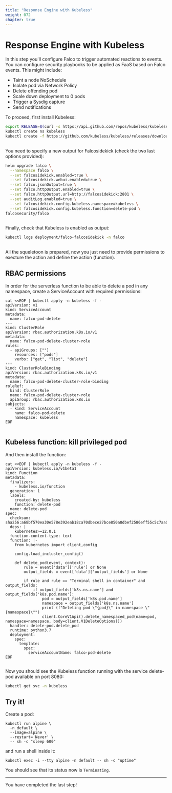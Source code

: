 ```yaml
---
title: "Response Engine with Kubeless"
weight: 072
chapter: true
---
```


# Response Engine with Kubeless

In this step you'll configure Falco to trigger automated reactions to events. You can configure security playbooks to be applied as FaaS based on Falco events. This might include:

- Taint a node NoSchedule
- Isolate pod via Network Policy
- Delete offending pod
- Scale down deployment to 0 pods
- Trigger a Sysdig capture
- Send notifications


To proceed, first install Kubeless:

```bash
export RELEASE=$(curl -s https://api.github.com/repos/kubeless/kubeless/releases/latest | grep tag_name | cut -d '"' -f 4)
kubectl create ns kubeless
kubectl create -f https://github.com/kubeless/kubeless/releases/download/$RELEASE/kubeless-$RELEASE.yaml
 
```

You need to specify a new output for Falcosidekick (check the two last options provided):

```bash
helm upgrade falco \
  --namespace falco \
  --set falcosidekick.enabled=true \
  --set falcosidekick.webui.enabled=true \
  --set falco.jsonOutput=true \
  --set falco.httpOutput.enabled=true \
  --set falco.httpOutput.url=http://falcosidekick:2801 \
  --set auditLog.enabled=true \
  --set falcosidekick.config.kubeless.namespace=kubeless \
  --set falcosidekick.config.kubeless.function=delete-pod \
falcosecurity/falco
 
```

Finally, check that Kubeless is enabled as output:

```bash
kubectl logs deployment/falco-falcosidekick -n falco
 
```

All the squeletoon is prepared, now you just need to provide permissions to execture the action and define the action (function).

## RBAC permissions

In order for the serverless function to be able to delete a pod in any namespace, create a ServiceAccount with required permissions:

```
cat <<EOF | kubectl apply -n kubeless -f -
apiVersion: v1
kind: ServiceAccount
metadata:
  name: falco-pod-delete
---
kind: ClusterRole
apiVersion: rbac.authorization.k8s.io/v1
metadata:
  name: falco-pod-delete-cluster-role
rules:
  - apiGroups: [""]
    resources: ["pods"]
    verbs: ["get", "list", "delete"]
---
kind: ClusterRoleBinding
apiVersion: rbac.authorization.k8s.io/v1
metadata:
  name: falco-pod-delete-cluster-role-binding
roleRef:
  kind: ClusterRole
  name: falco-pod-delete-cluster-role
  apiGroup: rbac.authorization.k8s.io
subjects:
  - kind: ServiceAccount
    name: falco-pod-delete
    namespace: kubeless
EOF
 
```

## Kubeless function: kill privileged pod

And then install the function:

```
cat <<EOF | kubectl apply -n kubeless -f -
apiVersion: kubeless.io/v1beta1
kind: Function
metadata:
  finalizers:
    - kubeless.io/function
  generation: 1
  labels:
    created-by: kubeless
    function: delete-pod
  name: delete-pod
spec:
  checksum: sha256:a68bf570ea30e578e392eab18ca70dbece27bce850a8dbef2586eff55c5c7aa0
  deps: |
    kubernetes>=12.0.1
  function-content-type: text
  function: |-
    from kubernetes import client,config

    config.load_incluster_config()

    def delete_pod(event, context):
        rule = event['data']['rule'] or None
        output_fields = event['data']['output_fields'] or None

        if rule and rule == "Terminal shell in container" and output_fields:
            if output_fields['k8s.ns.name'] and output_fields['k8s.pod.name']:
                pod = output_fields['k8s.pod.name']
                namespace = output_fields['k8s.ns.name']
                print (f"Deleting pod \"{pod}\" in namespace \"{namespace}\"")
                client.CoreV1Api().delete_namespaced_pod(name=pod, namespace=namespace, body=client.V1DeleteOptions())
  handler: delete-pod.delete_pod
  runtime: python3.7
  deployment:
    spec:
      template:
        spec:
          serviceAccountName: falco-pod-delete
EOF
 
```

Now you should see the Kubeless function running with the service delete-pod available on port 8080:

```bash
kubectl get svc -n kubeless
```


## Try it!

Create a pod:

```
kubectl run alpine \
  -n default \
  --image=alpine \
  --restart='Never' \
  -- sh -c "sleep 600"
```

and run a shell inside it:

```
kubectl exec -i --tty alpine -n default -- sh -c "uptime"
```

You should see that its status now is `Terminating`.



<!-- 
UPGRADE TO LAMBDA

example falco + AWS SNS but using NATS
https://aws.amazon.com/blogs/opensource/securing-amazon-eks-lambda-falco/


helm upgrade falco \
  --namespace falco \
  --set config.aws.s3.bucket="cloud9-pablo2-bucket" \
  --set config.aws.s3.prefix="pableras" \
  --set config.aws.s3.functionname="pablo-lambda" \
  --set config.aws.s3.minimumpriority="" \
falcosecurity/falco


aws:
  # accesskeyid: "" # aws access key (optional if you use EC2 Instance Profile)
  # secretaccesskey: "" # aws secret access key (optional if you use EC2 Instance Profile)
  # region : "" # aws region (optional if you use EC2 Instance Profile)
  lambda:
    # functionname : "" # Lambda function name, if not empty, AWS Lambda output is enabled
    # minimumpriority: "" # minimum priority of event for using this output, order is emergency|alert|critical|error|warning|notice|informational|debug or "" (default)
  sqs:
    # url : "" # SQS Queue URL, if not empty, AWS SQS output is enabled
    # minimumpriority: "" # minimum priority of event for using this output, order is emergency|alert|critical|error|warning|notice|informational|debug or "" (default)
  sns:
    # topicarn : "" # SNS TopicArn, if not empty, AWS SNS output is enabled
    rawjson: false # Send Raw JSON or parse it (default: false)
    # minimumpriority: "" # minimum priority of event for using this output, order is emergency|alert|critical|error|warning|notice|informational|debug or "" (default)
  cloudwatchlogs:
    # loggroup : "" #  AWS CloudWatch Logs Group name, if not empty, CloudWatch Logs output is enabled
    # logstream : "" # AWS CloudWatch Logs Stream name, if empty, Falcosidekick will try to create a log stream
    # minimumpriority: "" # minimum priority of event for using this output, order is emergency|alert|critical|error|warning|notice|informational|debug or "" (default)
  s3:
    # bucket: "falcosidekick" # AWS S3, bucket name
    # prefix : "" # name of prefix, keys will have format: s3://<bucket>/<prefix>/YYYY-MM-DD/YYYY-MM-DDTHH:mm:ss.s+01:00.json
    # minimumpriority: "" # minimum priority of event for using this output, order is emergency|alert|critical|error|warning|notice|informational|debug or "" (default)
-->

---

You have completed the last step!
